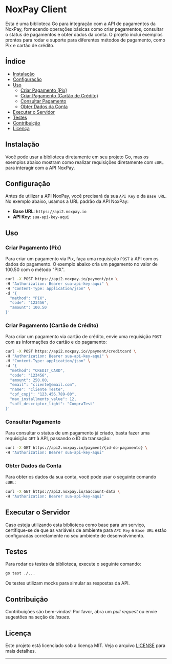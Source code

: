 # NoxPay Client

Esta é uma biblioteca Go para integração com a API de pagamentos da NoxPay, fornecendo operações básicas como criar pagamentos, consultar o status de pagamentos e obter dados da conta. O projeto inclui exemplos prontos para rodar e suporte para diferentes métodos de pagamento, como Pix e cartão de crédito.

## Índice

- [Instalação](#instalação)
- [Configuração](#configuração)
- [Uso](#uso)
  - [Criar Pagamento (Pix)](#criar-pagamento-pix)
  - [Criar Pagamento (Cartão de Crédito)](#criar-pagamento-cartão-de-crédito)
  - [Consultar Pagamento](#consultar-pagamento)
  - [Obter Dados da Conta](#obter-dados-da-conta)
- [Executar o Servidor](#executar-o-servidor)
- [Testes](#testes)
- [Contribuição](#contribuição)
- [Licença](#licença)

## Instalação

Você pode usar a biblioteca diretamente em seu projeto Go, mas os exemplos abaixo mostram como realizar requisições diretamente com `cURL` para interagir com a API NoxPay.

## Configuração

Antes de utilizar a API NoxPay, você precisará da sua `API Key` e da `Base URL`. No exemplo abaixo, usamos a URL padrão da API NoxPay:

- **Base URL**: `https://api2.noxpay.io`
- **API Key**: `sua-api-key-aqui`

## Uso

### Criar Pagamento (Pix)

Para criar um pagamento via Pix, faça uma requisição `POST` à API com os dados do pagamento. O exemplo abaixo cria um pagamento no valor de 100.50 com o método "PIX".

```bash
curl -X POST https://api2.noxpay.io/payment/pix \
-H "Authorization: Bearer sua-api-key-aqui" \
-H "Content-Type: application/json" \
-d '{
  "method": "PIX",
  "code": "123456",
  "amount": 100.50
}'
```

### Criar Pagamento (Cartão de Crédito)

Para criar um pagamento via cartão de crédito, envie uma requisição `POST` com as informações do cartão e do pagamento:

```bash
curl -X POST https://api2.noxpay.io//payment/creditcard \
-H "Authorization: Bearer sua-api-key-aqui" \
-H "Content-Type: application/json" \
-d '{
  "method": "CREDIT_CARD",
  "code": "123456",
  "amount": 250.00,
  "email": "cliente@email.com",
  "name": "Cliente Teste",
  "cpf_cnpj": "123.456.789-00",
  "max_installments_value": 12,
  "soft_descriptor_light": "CompraTest"
}'
```

### Consultar Pagamento

Para consultar o status de um pagamento já criado, basta fazer uma requisição `GET` à API, passando o ID da transação:

```bash
curl -X GET https://api2.noxpay.io/payment/{id-do-pagamento} \
-H "Authorization: Bearer sua-api-key-aqui"
```

### Obter Dados da Conta

Para obter os dados da sua conta, você pode usar o seguinte comando `cURL`:

```bash
curl -X GET https://api2.noxpay.io/aaccount-data \
-H "Authorization: Bearer sua-api-key-aqui"
```

## Executar o Servidor

Caso esteja utilizando esta biblioteca como base para um serviço, certifique-se de que as variáveis de ambiente para `API Key` e `Base URL` estão configuradas corretamente no seu ambiente de desenvolvimento.

## Testes

Para rodar os testes da biblioteca, execute o seguinte comando:

```bash
go test ./...
```

Os testes utilizam mocks para simular as respostas da API.

## Contribuição

Contribuições são bem-vindas! Por favor, abra um *pull request* ou envie sugestões na seção de *issues*.

## Licença

Este projeto está licenciado sob a licença MIT. Veja o arquivo [LICENSE](LICENSE) para mais detalhes.

---
